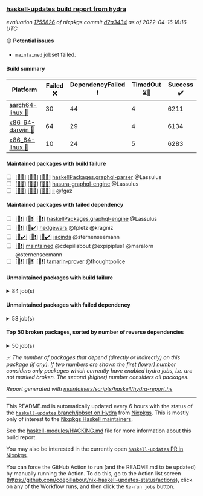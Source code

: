 ### [haskell-updates build report from hydra](https://hydra.nixos.org/jobset/nixpkgs/haskell-updates)
*evaluation [1755826](https://hydra.nixos.org/eval/1755826) of nixpkgs commit [d2a3434](https://github.com/NixOS/nixpkgs/commits/d2a3434bd4720a186f4bd7dc7f0e0f5a0424350f) as of 2022-04-16 18:16 UTC*

:yellow_circle: **Potential issues**
  * `maintained` jobset failed.

#### Build summary

 | Platform | Failed :x: | DependencyFailed :heavy_exclamation_mark: | TimedOut :hourglass::no_entry_sign: | Success :heavy_check_mark: | 
 | --- | --- | --- | --- | --- | 
 | [aarch64-linux :iphone:](https://hydra.nixos.org/eval/1755826?filter=.aarch64-linux) | 30 | 44 | 4 | 6211 | 
 | [x86_64-darwin :apple:](https://hydra.nixos.org/eval/1755826?filter=.x86_64-darwin) | 64 | 29 | 4 | 6134 | 
 | [x86_64-linux :penguin:](https://hydra.nixos.org/eval/1755826?filter=.x86_64-linux) | 10 | 24 | 5 | 6283 | 
#### Maintained packages with build failure
- [ ] [[:iphone::x:]](https://hydra.nixos.org/build/173515403) [[:apple::x:]](https://hydra.nixos.org/build/173517460) [[:penguin::x:]](https://hydra.nixos.org/build/173521384) [haskellPackages.graphql-parser](https://hydra.nixos.org/eval/1755826?filter=haskellPackages.graphql-parser) @Lassulus
- [ ] [[:iphone::x:]](https://hydra.nixos.org/build/173517051) [[:apple::x:]](https://hydra.nixos.org/build/173514655) [[:penguin::x:]](https://hydra.nixos.org/build/173522045) [hasura-graphql-engine](https://hydra.nixos.org/eval/1755826?filter=hasura-graphql-engine) @Lassulus
- [ ] [[:iphone::x:]](https://hydra.nixos.org/build/173516185) [[:apple::x:]](https://hydra.nixos.org/build/173513574) [[:penguin::x:]](https://hydra.nixos.org/build/173509156) [jl](https://hydra.nixos.org/eval/1755826?filter=jl) @fgaz
#### Maintained packages with failed dependency
- [ ] [[:iphone::heavy_exclamation_mark:]](https://hydra.nixos.org/build/173512939) [[:apple::heavy_exclamation_mark:]](https://hydra.nixos.org/build/173509074) [[:penguin::heavy_exclamation_mark:]](https://hydra.nixos.org/build/173511238) [haskellPackages.graphql-engine](https://hydra.nixos.org/eval/1755826?filter=haskellPackages.graphql-engine) @Lassulus
- [ ] [[:iphone::heavy_exclamation_mark:]](https://hydra.nixos.org/build/173516651) [[:penguin::heavy_check_mark:]](https://hydra.nixos.org/build/173514170) [hedgewars](https://hydra.nixos.org/eval/1755826?filter=hedgewars) @fpletz @kragniz
- [ ] [[:iphone::heavy_check_mark:]](https://hydra.nixos.org/build/173509250) [[:apple::heavy_exclamation_mark:]](https://hydra.nixos.org/build/173506198) [[:penguin::heavy_check_mark:]](https://hydra.nixos.org/build/173519976) [jacinda](https://hydra.nixos.org/eval/1755826?filter=jacinda) @sternenseemann
- [ ] [[:penguin::heavy_exclamation_mark:]](https://hydra.nixos.org/build/173581158) [maintained](https://hydra.nixos.org/eval/1755826?filter=maintained) @cdepillabout @expipiplus1 @maralorn @sternenseemann
- [ ] [[:iphone::heavy_exclamation_mark:]](https://hydra.nixos.org/build/173837956) [[:apple::heavy_exclamation_mark:]](https://hydra.nixos.org/build/173837958) [[:penguin::heavy_exclamation_mark:]](https://hydra.nixos.org/build/173837961) [tamarin-prover](https://hydra.nixos.org/eval/1755826?filter=tamarin-prover) @thoughtpolice
#### Unmaintained packages with build failure
<details><summary>84 job(s) </summary>

- [ ] [QuickCheck](https://hydra.nixos.org/eval/1755826?filter=QuickCheck)  :arrow_heading_up: 1233 | 4753
  - [[:iphone::heavy_check_mark:]](https://hydra.nixos.org/build/173524474) [[:apple::heavy_check_mark:]](https://hydra.nixos.org/build/173524429) [[:penguin::heavy_check_mark:]](https://hydra.nixos.org/build/173507938) [haskellPackages](https://hydra.nixos.org/eval/1755826?filter=haskellPackages.QuickCheck)
  -   [[:penguin::x:]](https://hydra.nixos.org/build/173508422) [pkgsStatic.haskell.packages.integer-simple.ghc8107](https://hydra.nixos.org/eval/1755826?filter=pkgsStatic.haskell.packages.integer-simple.ghc8107.QuickCheck)
  -   [[:penguin::heavy_check_mark:]](https://hydra.nixos.org/build/173511259) [pkgsStatic.haskell.packages.native-bignum.ghc902](https://hydra.nixos.org/eval/1755826?filter=pkgsStatic.haskell.packages.native-bignum.ghc902.QuickCheck)
- [ ] [[:iphone::x:]](https://hydra.nixos.org/build/173516797) [[:apple::heavy_check_mark:]](https://hydra.nixos.org/build/173514086) [[:penguin::heavy_check_mark:]](https://hydra.nixos.org/build/173516134) [haskellPackages.OrderedBits](https://hydra.nixos.org/eval/1755826?filter=haskellPackages.OrderedBits)  :arrow_heading_up: 5 | 36
- [ ] [[:iphone::x:]](https://hydra.nixos.org/build/173519114) [[:apple::x:]](https://hydra.nixos.org/build/173514786) [[:penguin::heavy_check_mark:]](https://hydra.nixos.org/build/173523248) [haskellPackages.ptr-poker](https://hydra.nixos.org/eval/1755826?filter=haskellPackages.ptr-poker)  :arrow_heading_up: 3 | 5
- [ ] [[:iphone::x:]](https://hydra.nixos.org/build/173513193) [[:apple::heavy_check_mark:]](https://hydra.nixos.org/build/173522269) [[:penguin::heavy_check_mark:]](https://hydra.nixos.org/build/173509474) [haskellPackages.hw-json-simd](https://hydra.nixos.org/eval/1755826?filter=haskellPackages.hw-json-simd)  :arrow_heading_up: 2 | 8
- [ ] [[:iphone::x:]](https://hydra.nixos.org/build/173524858) [[:apple::heavy_check_mark:]](https://hydra.nixos.org/build/173514773) [[:penguin::heavy_check_mark:]](https://hydra.nixos.org/build/173516766) [haskellPackages.hw-simd](https://hydra.nixos.org/eval/1755826?filter=haskellPackages.hw-simd)  :arrow_heading_up: 2 | 8
- [ ] [[:iphone::x:]](https://hydra.nixos.org/build/173516941) [[:apple::x:]](https://hydra.nixos.org/build/173517782) [[:penguin::x:]](https://hydra.nixos.org/build/173522125) [haskellPackages.msgpack-types](https://hydra.nixos.org/eval/1755826?filter=haskellPackages.msgpack-types)  :arrow_heading_up: 2 | 6
- [ ] [[:iphone::x:]](https://hydra.nixos.org/build/173512754) [[:apple::heavy_check_mark:]](https://hydra.nixos.org/build/173516684) [[:penguin::heavy_check_mark:]](https://hydra.nixos.org/build/173519393) [haskellPackages.quic](https://hydra.nixos.org/eval/1755826?filter=haskellPackages.quic)  :arrow_heading_up: 2 | 2
- [ ] [[:iphone::heavy_check_mark:]](https://hydra.nixos.org/build/173519651) [[:apple::x:]](https://hydra.nixos.org/build/173524874) [[:penguin::heavy_check_mark:]](https://hydra.nixos.org/build/173523968) [haskellPackages.junit-xml](https://hydra.nixos.org/eval/1755826?filter=haskellPackages.junit-xml)  :arrow_heading_up: 1 | 9
- [ ] [[:iphone::x:]](https://hydra.nixos.org/build/173524649) [[:apple::heavy_check_mark:]](https://hydra.nixos.org/build/173518176) [[:penguin::heavy_check_mark:]](https://hydra.nixos.org/build/173523658) [haskellPackages.freetype2](https://hydra.nixos.org/eval/1755826?filter=haskellPackages.freetype2)  :arrow_heading_up: 1 | 8
- [ ] [[:iphone::heavy_check_mark:]](https://hydra.nixos.org/build/173507730) [[:apple::x:]](https://hydra.nixos.org/build/173512712) [[:penguin::heavy_check_mark:]](https://hydra.nixos.org/build/173516902) [haskellPackages.free-vector-spaces](https://hydra.nixos.org/eval/1755826?filter=haskellPackages.free-vector-spaces)  :arrow_heading_up: 1 | 7
- [ ] [[:iphone::x:]](https://hydra.nixos.org/build/173512228) [[:apple::heavy_check_mark:]](https://hydra.nixos.org/build/173508143) [[:penguin::heavy_check_mark:]](https://hydra.nixos.org/build/173514934) [haskellPackages.long-double](https://hydra.nixos.org/eval/1755826?filter=haskellPackages.long-double)  :arrow_heading_up: 1 | 2
- [ ] [[:iphone::heavy_exclamation_mark:]](https://hydra.nixos.org/build/173521422) [[:apple::heavy_exclamation_mark:]](https://hydra.nixos.org/build/173511740) [[:penguin::x:]](https://hydra.nixos.org/build/173511814) [haskellPackages.opentelemetry-extra](https://hydra.nixos.org/eval/1755826?filter=haskellPackages.opentelemetry-extra)  :arrow_heading_up: 1 | 2
- [ ] [[:iphone::x:]](https://hydra.nixos.org/build/173520958) [[:apple::x:]](https://hydra.nixos.org/build/173512110) [[:penguin::heavy_check_mark:]](https://hydra.nixos.org/build/173510164) [haskellPackages.easytensor](https://hydra.nixos.org/eval/1755826?filter=haskellPackages.easytensor)  :arrow_heading_up: 1 | 1
- [ ] [[:iphone::heavy_check_mark:]](https://hydra.nixos.org/build/173514891) [[:apple::x:]](https://hydra.nixos.org/build/173512288) [[:penguin::heavy_check_mark:]](https://hydra.nixos.org/build/173521155) [haskellPackages.grab](https://hydra.nixos.org/eval/1755826?filter=haskellPackages.grab)  :arrow_heading_up: 1 | 1
- [ ] [[:iphone::heavy_check_mark:]](https://hydra.nixos.org/build/173518893) [[:apple::x:]](https://hydra.nixos.org/build/173523777) [[:penguin::heavy_check_mark:]](https://hydra.nixos.org/build/173507837) [haskellPackages.keep-alive](https://hydra.nixos.org/eval/1755826?filter=haskellPackages.keep-alive)  :arrow_heading_up: 1 | 1
- [ ] [[:iphone::x:]](https://hydra.nixos.org/build/173512730) [[:apple::heavy_check_mark:]](https://hydra.nixos.org/build/173521650) [[:penguin::heavy_check_mark:]](https://hydra.nixos.org/build/173510667) [haskellPackages.nlopt-haskell](https://hydra.nixos.org/eval/1755826?filter=haskellPackages.nlopt-haskell)  :arrow_heading_up: 1 | 1
- [ ] [[:iphone::heavy_check_mark:]](https://hydra.nixos.org/build/173517438) [[:apple::x:]](https://hydra.nixos.org/build/173515679) [[:penguin::heavy_check_mark:]](https://hydra.nixos.org/build/173507706) [haskellPackages.sequence-formats](https://hydra.nixos.org/eval/1755826?filter=haskellPackages.sequence-formats)  :arrow_heading_up: 1 | 1
- [ ] [[:iphone::x:]](https://hydra.nixos.org/build/173506346) [[:apple::heavy_check_mark:]](https://hydra.nixos.org/build/173512534) [[:penguin::heavy_check_mark:]](https://hydra.nixos.org/build/173515688) [haskellPackages.swisstable](https://hydra.nixos.org/eval/1755826?filter=haskellPackages.swisstable)  :arrow_heading_up: 1 | 1
- [ ] [[:iphone::x:]](https://hydra.nixos.org/build/173507806) [[:apple::heavy_check_mark:]](https://hydra.nixos.org/build/173505919) [[:penguin::heavy_check_mark:]](https://hydra.nixos.org/build/173524339) [haskellPackages.unicode-properties](https://hydra.nixos.org/eval/1755826?filter=haskellPackages.unicode-properties)  :arrow_heading_up: 1 | 1
- [ ] [[:iphone::heavy_check_mark:]](https://hydra.nixos.org/build/173512171) [[:apple::x:]](https://hydra.nixos.org/build/173521404) [[:penguin::heavy_check_mark:]](https://hydra.nixos.org/build/173506410) [haskellPackages.zip](https://hydra.nixos.org/eval/1755826?filter=haskellPackages.zip)  :arrow_heading_up: 0 | 5
- [ ] [[:iphone::heavy_check_mark:]](https://hydra.nixos.org/build/173513739) [[:apple::x:]](https://hydra.nixos.org/build/173514719) [[:penguin::heavy_check_mark:]](https://hydra.nixos.org/build/173520150) [haskellPackages.PyF](https://hydra.nixos.org/eval/1755826?filter=haskellPackages.PyF)  :arrow_heading_up: 0 | 4
- [ ] [[:iphone::heavy_check_mark:]](https://hydra.nixos.org/build/173506496) [[:apple::x:]](https://hydra.nixos.org/build/173511615) [[:penguin::heavy_check_mark:]](https://hydra.nixos.org/build/173515877) [haskellPackages.hmidi](https://hydra.nixos.org/eval/1755826?filter=haskellPackages.hmidi)  :arrow_heading_up: 0 | 4
- [ ] [[:iphone::heavy_check_mark:]](https://hydra.nixos.org/build/173517244) [[:apple::x:]](https://hydra.nixos.org/build/173513147) [[:penguin::heavy_check_mark:]](https://hydra.nixos.org/build/173518656) [haskellPackages.posix-socket](https://hydra.nixos.org/eval/1755826?filter=haskellPackages.posix-socket)  :arrow_heading_up: 0 | 2
- [ ] [[:iphone::heavy_check_mark:]](https://hydra.nixos.org/build/173508330) [[:apple::x:]](https://hydra.nixos.org/build/173519974) [[:penguin::heavy_check_mark:]](https://hydra.nixos.org/build/173506992) [haskellPackages.gi-gdkx11](https://hydra.nixos.org/eval/1755826?filter=haskellPackages.gi-gdkx11)  :arrow_heading_up: 0 | 1
- [ ] [[:iphone::heavy_check_mark:]](https://hydra.nixos.org/build/173520793) [[:apple::x:]](https://hydra.nixos.org/build/173510573) [[:penguin::heavy_check_mark:]](https://hydra.nixos.org/build/173524328) [haskellPackages.hamid](https://hydra.nixos.org/eval/1755826?filter=haskellPackages.hamid)  :arrow_heading_up: 0 | 1
- [ ] [[:iphone::heavy_check_mark:]](https://hydra.nixos.org/build/173519773) [[:apple::x:]](https://hydra.nixos.org/build/173507101) [[:penguin::heavy_check_mark:]](https://hydra.nixos.org/build/173517749) [haskellPackages.hmatrix-morpheus](https://hydra.nixos.org/eval/1755826?filter=haskellPackages.hmatrix-morpheus)  :arrow_heading_up: 0 | 1
- [ ] [[:iphone::heavy_check_mark:]](https://hydra.nixos.org/build/173512044) [[:apple::x:]](https://hydra.nixos.org/build/173510303) [[:penguin::heavy_check_mark:]](https://hydra.nixos.org/build/173510441) [haskellPackages.huckleberry](https://hydra.nixos.org/eval/1755826?filter=haskellPackages.huckleberry)  :arrow_heading_up: 0 | 1
- [ ] [[:iphone::heavy_check_mark:]](https://hydra.nixos.org/build/173509113) [[:apple::x:]](https://hydra.nixos.org/build/173518909) [[:penguin::heavy_check_mark:]](https://hydra.nixos.org/build/173509453) [haskellPackages.openal-ffi](https://hydra.nixos.org/eval/1755826?filter=haskellPackages.openal-ffi)  :arrow_heading_up: 0 | 1
- [ ] [[:iphone::x:]](https://hydra.nixos.org/build/173512664) [[:apple::heavy_check_mark:]](https://hydra.nixos.org/build/173515639) [[:penguin::heavy_check_mark:]](https://hydra.nixos.org/build/173513373) [haskellPackages.picosat](https://hydra.nixos.org/eval/1755826?filter=haskellPackages.picosat)  :arrow_heading_up: 0 | 1
- [ ] [[:iphone::heavy_check_mark:]](https://hydra.nixos.org/build/173522079) [[:apple::x:]](https://hydra.nixos.org/build/173517945) [[:penguin::heavy_check_mark:]](https://hydra.nixos.org/build/173520091) [haskellPackages.select](https://hydra.nixos.org/eval/1755826?filter=haskellPackages.select)  :arrow_heading_up: 0 | 1
- [ ] [[:iphone::heavy_check_mark:]](https://hydra.nixos.org/build/173512457) [[:apple::x:]](https://hydra.nixos.org/build/173521539) [[:penguin::heavy_check_mark:]](https://hydra.nixos.org/build/173519204) [haskellPackages.sysinfo](https://hydra.nixos.org/eval/1755826?filter=haskellPackages.sysinfo)  :arrow_heading_up: 0 | 1
- [ ] [[:iphone::heavy_check_mark:]](https://hydra.nixos.org/build/173515255) [[:apple::x:]](https://hydra.nixos.org/build/173508962) [[:penguin::heavy_check_mark:]](https://hydra.nixos.org/build/173523941) [haskellPackages.FractalArt](https://hydra.nixos.org/eval/1755826?filter=haskellPackages.FractalArt) 
- [ ] [[:iphone::x:]](https://hydra.nixos.org/build/173506740) [[:apple::heavy_check_mark:]](https://hydra.nixos.org/build/173521239) [[:penguin::heavy_check_mark:]](https://hydra.nixos.org/build/173511704) [haskellPackages.HsASA](https://hydra.nixos.org/eval/1755826?filter=haskellPackages.HsASA) 
- [ ] [[:iphone::x:]](https://hydra.nixos.org/build/173516268) [[:apple::x:]](https://hydra.nixos.org/build/173518054) [[:penguin::x:]](https://hydra.nixos.org/build/173513370) [haskellPackages.binary-generic-combinators](https://hydra.nixos.org/eval/1755826?filter=haskellPackages.binary-generic-combinators) 
- [ ] [[:iphone::hourglass::no_entry_sign:]](https://hydra.nixos.org/build/173506961) [[:apple::x:]](https://hydra.nixos.org/build/173521586) [[:penguin::hourglass::no_entry_sign:]](https://hydra.nixos.org/build/173507254) [haskellPackages.bindings-common](https://hydra.nixos.org/eval/1755826?filter=haskellPackages.bindings-common) 
- [ ] [[:iphone::heavy_check_mark:]](https://hydra.nixos.org/build/173517366) [[:apple::x:]](https://hydra.nixos.org/build/173511008) [[:penguin::heavy_check_mark:]](https://hydra.nixos.org/build/173510039) [haskellPackages.chiphunk](https://hydra.nixos.org/eval/1755826?filter=haskellPackages.chiphunk) 
- [ ] [[:iphone::x:]](https://hydra.nixos.org/build/173514512) [[:apple::heavy_check_mark:]](https://hydra.nixos.org/build/173524445) [[:penguin::heavy_check_mark:]](https://hydra.nixos.org/build/173523993) [haskellPackages.comfort-fftw](https://hydra.nixos.org/eval/1755826?filter=haskellPackages.comfort-fftw) 
- [ ] [[:iphone::heavy_check_mark:]](https://hydra.nixos.org/build/173523244) [[:apple::x:]](https://hydra.nixos.org/build/173518162) [[:penguin::heavy_check_mark:]](https://hydra.nixos.org/build/173517992) [haskellPackages.diskhash](https://hydra.nixos.org/eval/1755826?filter=haskellPackages.diskhash) 
- [ ] [[:iphone::heavy_check_mark:]](https://hydra.nixos.org/build/173519295) [[:apple::x:]](https://hydra.nixos.org/build/173510456) [[:penguin::heavy_check_mark:]](https://hydra.nixos.org/build/173512486) [haskellPackages.epub-tools](https://hydra.nixos.org/eval/1755826?filter=haskellPackages.epub-tools) 
- [ ] [[:iphone::heavy_check_mark:]](https://hydra.nixos.org/build/173508044) [[:apple::x:]](https://hydra.nixos.org/build/173509870) [[:penguin::heavy_check_mark:]](https://hydra.nixos.org/build/173520807) [haskellPackages.fudgets](https://hydra.nixos.org/eval/1755826?filter=haskellPackages.fudgets) 
- [ ] [[:iphone::heavy_check_mark:]](https://hydra.nixos.org/build/173513083) [[:apple::x:]](https://hydra.nixos.org/build/173509109) [[:penguin::heavy_check_mark:]](https://hydra.nixos.org/build/173519966) [haskellPackages.gerrit](https://hydra.nixos.org/eval/1755826?filter=haskellPackages.gerrit) 
- [ ] [[:apple::x:]](https://hydra.nixos.org/build/173522169) [haskellPackages.gi-gtkosxapplication](https://hydra.nixos.org/eval/1755826?filter=haskellPackages.gi-gtkosxapplication) 
- [ ] [[:iphone::x:]](https://hydra.nixos.org/build/173513433) [[:penguin::heavy_check_mark:]](https://hydra.nixos.org/build/173511126) [haskellPackages.gnome-keyring](https://hydra.nixos.org/eval/1755826?filter=haskellPackages.gnome-keyring) 
- [ ] [[:apple::x:]](https://hydra.nixos.org/build/173515894) [haskellPackages.gtk-mac-integration](https://hydra.nixos.org/eval/1755826?filter=haskellPackages.gtk-mac-integration) 
- [ ] [[:iphone::heavy_check_mark:]](https://hydra.nixos.org/build/173509240) [[:apple::x:]](https://hydra.nixos.org/build/173523018) [[:penguin::heavy_check_mark:]](https://hydra.nixos.org/build/173518722) [haskellPackages.gtk-traymanager](https://hydra.nixos.org/eval/1755826?filter=haskellPackages.gtk-traymanager) 
- [ ] [[:apple::x:]](https://hydra.nixos.org/build/173514811) [haskellPackages.gtk3-mac-integration](https://hydra.nixos.org/eval/1755826?filter=haskellPackages.gtk3-mac-integration) 
- [ ] [[:iphone::heavy_check_mark:]](https://hydra.nixos.org/build/173523541) [[:apple::x:]](https://hydra.nixos.org/build/173512731) [[:penguin::heavy_check_mark:]](https://hydra.nixos.org/build/173506045) [haskellPackages.hid](https://hydra.nixos.org/eval/1755826?filter=haskellPackages.hid) 
- [ ] [[:iphone::heavy_check_mark:]](https://hydra.nixos.org/build/173507024) [[:apple::x:]](https://hydra.nixos.org/build/173520144) [[:penguin::heavy_check_mark:]](https://hydra.nixos.org/build/173517184) [haskellPackages.higher-leveldb](https://hydra.nixos.org/eval/1755826?filter=haskellPackages.higher-leveldb) 
- [ ] [[:iphone::heavy_check_mark:]](https://hydra.nixos.org/build/173511525) [[:apple::x:]](https://hydra.nixos.org/build/173506546) [[:penguin::heavy_check_mark:]](https://hydra.nixos.org/build/173513847) [haskellPackages.hinotify-conduit](https://hydra.nixos.org/eval/1755826?filter=haskellPackages.hinotify-conduit) 
- [ ] [[:iphone::x:]](https://hydra.nixos.org/build/173506167) [[:apple::x:]](https://hydra.nixos.org/build/173511834) [[:penguin::heavy_check_mark:]](https://hydra.nixos.org/build/173517220) [haskellPackages.hls-rename-plugin](https://hydra.nixos.org/eval/1755826?filter=haskellPackages.hls-rename-plugin) 
- [ ] [[:iphone::heavy_check_mark:]](https://hydra.nixos.org/build/173514126) [[:apple::x:]](https://hydra.nixos.org/build/173507219) [[:penguin::heavy_check_mark:]](https://hydra.nixos.org/build/173522432) [haskellPackages.hsshellscript](https://hydra.nixos.org/eval/1755826?filter=haskellPackages.hsshellscript) 
- [ ] [[:iphone::heavy_check_mark:]](https://hydra.nixos.org/build/173522887) [[:apple::x:]](https://hydra.nixos.org/build/173513930) [[:penguin::heavy_check_mark:]](https://hydra.nixos.org/build/173517149) [haskellPackages.hssourceinfo](https://hydra.nixos.org/eval/1755826?filter=haskellPackages.hssourceinfo) 
- [ ] [[:iphone::x:]](https://hydra.nixos.org/build/173513670) [[:apple::x:]](https://hydra.nixos.org/build/173518938) [[:penguin::x:]](https://hydra.nixos.org/build/173510958) [haskellPackages.hyper-haskell-server](https://hydra.nixos.org/eval/1755826?filter=haskellPackages.hyper-haskell-server) 
- [ ] [[:iphone::heavy_check_mark:]](https://hydra.nixos.org/build/173512269) [[:apple::x:]](https://hydra.nixos.org/build/173513378) [[:penguin::heavy_check_mark:]](https://hydra.nixos.org/build/173507411) [haskellPackages.ipcvar](https://hydra.nixos.org/eval/1755826?filter=haskellPackages.ipcvar) 
- [ ] [[:iphone::x:]](https://hydra.nixos.org/build/173513751) [[:apple::heavy_check_mark:]](https://hydra.nixos.org/build/173515754) [[:penguin::heavy_check_mark:]](https://hydra.nixos.org/build/173520057) [haskellPackages.jammittools](https://hydra.nixos.org/eval/1755826?filter=haskellPackages.jammittools) 
- [ ] [[:apple::x:]](https://hydra.nixos.org/build/173514381) [haskellPackages.kqueue](https://hydra.nixos.org/eval/1755826?filter=haskellPackages.kqueue) 
- [ ] [[:iphone::heavy_check_mark:]](https://hydra.nixos.org/build/173523619) [[:apple::x:]](https://hydra.nixos.org/build/173514483) [[:penguin::heavy_check_mark:]](https://hydra.nixos.org/build/173513871) [haskellPackages.leveldb-haskell-fork](https://hydra.nixos.org/eval/1755826?filter=haskellPackages.leveldb-haskell-fork) 
- [ ] [[:iphone::heavy_check_mark:]](https://hydra.nixos.org/build/173516631) [[:apple::x:]](https://hydra.nixos.org/build/173518195) [[:penguin::heavy_check_mark:]](https://hydra.nixos.org/build/173508121) [haskellPackages.linux-framebuffer](https://hydra.nixos.org/eval/1755826?filter=haskellPackages.linux-framebuffer) 
- [ ] [[:iphone::heavy_check_mark:]](https://hydra.nixos.org/build/173520679) [[:apple::x:]](https://hydra.nixos.org/build/173518524) [[:penguin::heavy_check_mark:]](https://hydra.nixos.org/build/173514392) [haskellPackages.mediawiki2latex](https://hydra.nixos.org/eval/1755826?filter=haskellPackages.mediawiki2latex) 
- [ ] [[:iphone::heavy_check_mark:]](https://hydra.nixos.org/build/173517781) [[:apple::x:]](https://hydra.nixos.org/build/173522891) [[:penguin::heavy_check_mark:]](https://hydra.nixos.org/build/173520877) [haskellPackages.mercury-api](https://hydra.nixos.org/eval/1755826?filter=haskellPackages.mercury-api) 
- [ ] [[:iphone::heavy_check_mark:]](https://hydra.nixos.org/build/173522259) [[:apple::x:]](https://hydra.nixos.org/build/173512501) [[:penguin::heavy_check_mark:]](https://hydra.nixos.org/build/173513343) [haskellPackages.nano-cryptr](https://hydra.nixos.org/eval/1755826?filter=haskellPackages.nano-cryptr) 
- [ ] [[:iphone::heavy_check_mark:]](https://hydra.nixos.org/build/173521827) [[:apple::x:]](https://hydra.nixos.org/build/173511970) [[:penguin::heavy_check_mark:]](https://hydra.nixos.org/build/173510803) [haskellPackages.persistent-pagination](https://hydra.nixos.org/eval/1755826?filter=haskellPackages.persistent-pagination) 
- [ ] [[:iphone::heavy_check_mark:]](https://hydra.nixos.org/build/173510875) [[:apple::x:]](https://hydra.nixos.org/build/173515392) [[:penguin::heavy_check_mark:]](https://hydra.nixos.org/build/173524586) [haskellPackages.phatsort](https://hydra.nixos.org/eval/1755826?filter=haskellPackages.phatsort) 
- [ ] [[:iphone::heavy_check_mark:]](https://hydra.nixos.org/build/173507520) [[:apple::x:]](https://hydra.nixos.org/build/173507093) [[:penguin::heavy_check_mark:]](https://hydra.nixos.org/build/173511893) [haskellPackages.ping-wrapper](https://hydra.nixos.org/eval/1755826?filter=haskellPackages.ping-wrapper) 
- [ ] [[:iphone::heavy_check_mark:]](https://hydra.nixos.org/build/173506015) [[:apple::x:]](https://hydra.nixos.org/build/173515751) [[:penguin::heavy_check_mark:]](https://hydra.nixos.org/build/173508420) [haskellPackages.posix-timer](https://hydra.nixos.org/eval/1755826?filter=haskellPackages.posix-timer) 
- [ ] [[:iphone::x:]](https://hydra.nixos.org/build/173514362) [[:apple::x:]](https://hydra.nixos.org/build/173508949) [[:penguin::x:]](https://hydra.nixos.org/build/173518869) [haskellPackages.procex](https://hydra.nixos.org/eval/1755826?filter=haskellPackages.procex) 
- [ ] [[:iphone::heavy_check_mark:]](https://hydra.nixos.org/build/173517427) [[:apple::x:]](https://hydra.nixos.org/build/173517862) [[:penguin::heavy_check_mark:]](https://hydra.nixos.org/build/173522677) [haskellPackages.pthread](https://hydra.nixos.org/eval/1755826?filter=haskellPackages.pthread) 
- [ ] [[:iphone::x:]](https://hydra.nixos.org/build/173515028) [[:apple::heavy_check_mark:]](https://hydra.nixos.org/build/173515691) [[:penguin::heavy_check_mark:]](https://hydra.nixos.org/build/173513376) [haskellPackages.risc386](https://hydra.nixos.org/eval/1755826?filter=haskellPackages.risc386) 
- [ ] [[:iphone::x:]](https://hydra.nixos.org/build/173510795) [[:apple::x:]](https://hydra.nixos.org/build/173511838) [[:penguin::x:]](https://hydra.nixos.org/build/173514393) [haskellPackages.roc-id](https://hydra.nixos.org/eval/1755826?filter=haskellPackages.roc-id) 
- [ ] [[:iphone::heavy_check_mark:]](https://hydra.nixos.org/build/173505914) [[:apple::x:]](https://hydra.nixos.org/build/173517515) [[:penguin::heavy_check_mark:]](https://hydra.nixos.org/build/173521075) [haskellPackages.sfml-audio](https://hydra.nixos.org/eval/1755826?filter=haskellPackages.sfml-audio) 
- [ ] [[:iphone::heavy_check_mark:]](https://hydra.nixos.org/build/173516471) [[:apple::x:]](https://hydra.nixos.org/build/173516756) [[:penguin::heavy_check_mark:]](https://hydra.nixos.org/build/173506879) [haskellPackages.shared-memory](https://hydra.nixos.org/eval/1755826?filter=haskellPackages.shared-memory) 
- [ ] [[:iphone::heavy_check_mark:]](https://hydra.nixos.org/build/173523307) [[:apple::x:]](https://hydra.nixos.org/build/173510288) [[:penguin::heavy_check_mark:]](https://hydra.nixos.org/build/173506913) [haskellPackages.skews](https://hydra.nixos.org/eval/1755826?filter=haskellPackages.skews) 
- [ ] [[:iphone::x:]](https://hydra.nixos.org/build/173510698) [[:apple::x:]](https://hydra.nixos.org/build/173520330) [[:penguin::heavy_check_mark:]](https://hydra.nixos.org/build/173508123) [haskellPackages.slugify](https://hydra.nixos.org/eval/1755826?filter=haskellPackages.slugify) 
- [ ] [[:iphone::heavy_check_mark:]](https://hydra.nixos.org/build/173521250) [[:apple::x:]](https://hydra.nixos.org/build/173520195) [[:penguin::heavy_check_mark:]](https://hydra.nixos.org/build/173514532) [haskellPackages.tailfile-hinotify](https://hydra.nixos.org/eval/1755826?filter=haskellPackages.tailfile-hinotify) 
- [ ] [[:iphone::x:]](https://hydra.nixos.org/build/173520375) [[:apple::heavy_check_mark:]](https://hydra.nixos.org/build/173517747) [[:penguin::heavy_check_mark:]](https://hydra.nixos.org/build/173523043) [haskellPackages.wiringPi](https://hydra.nixos.org/eval/1755826?filter=haskellPackages.wiringPi) 
- [ ] [[:iphone::x:]](https://hydra.nixos.org/build/173506478) [[:apple::heavy_check_mark:]](https://hydra.nixos.org/build/173521940) [[:penguin::heavy_check_mark:]](https://hydra.nixos.org/build/173512355) [haskellPackages.x86-64bit](https://hydra.nixos.org/eval/1755826?filter=haskellPackages.x86-64bit) 
- [ ] [[:iphone::heavy_check_mark:]](https://hydra.nixos.org/build/173509968) [[:apple::x:]](https://hydra.nixos.org/build/173518747) [[:penguin::heavy_check_mark:]](https://hydra.nixos.org/build/173507488) [haskellPackages.xmonad-utils](https://hydra.nixos.org/eval/1755826?filter=haskellPackages.xmonad-utils) 
- [ ] [[:iphone::heavy_check_mark:]](https://hydra.nixos.org/build/173509150) [[:apple::x:]](https://hydra.nixos.org/build/173521124) [[:penguin::heavy_check_mark:]](https://hydra.nixos.org/build/173512056) [haskellPackages.yoga](https://hydra.nixos.org/eval/1755826?filter=haskellPackages.yoga) 
- [ ] [[:iphone::x:]](https://hydra.nixos.org/build/173508479) [[:apple::hourglass::no_entry_sign:]](https://hydra.nixos.org/build/173512510) [[:penguin::hourglass::no_entry_sign:]](https://hydra.nixos.org/build/173510367) [haskellPackages.zeromq4-patterns](https://hydra.nixos.org/eval/1755826?filter=haskellPackages.zeromq4-patterns) 
- [ ] [[:iphone::heavy_check_mark:]](https://hydra.nixos.org/build/173513656) [[:apple::x:]](https://hydra.nixos.org/build/173512820) [[:penguin::heavy_check_mark:]](https://hydra.nixos.org/build/173515656) [haskellPackages.zot](https://hydra.nixos.org/eval/1755826?filter=haskellPackages.zot) 
- [ ] [[:iphone::heavy_check_mark:]](https://hydra.nixos.org/build/173509214) [[:apple::x:]](https://hydra.nixos.org/build/173512636) [[:penguin::heavy_check_mark:]](https://hydra.nixos.org/build/173512529) [haskellPackages.zxcvbn-c](https://hydra.nixos.org/eval/1755826?filter=haskellPackages.zxcvbn-c) 
</details>

#### Unmaintained packages with failed dependency
<details><summary>58 job(s) </summary>

- [ ] [[:iphone::heavy_exclamation_mark:]](https://hydra.nixos.org/build/173509752) [[:apple::heavy_check_mark:]](https://hydra.nixos.org/build/173519716) [[:penguin::heavy_check_mark:]](https://hydra.nixos.org/build/173520277) [haskellPackages.PrimitiveArray](https://hydra.nixos.org/eval/1755826?filter=haskellPackages.PrimitiveArray)  :arrow_heading_up: 4 | 35
- [ ] [[:iphone::heavy_exclamation_mark:]](https://hydra.nixos.org/build/173519491) [[:apple::heavy_check_mark:]](https://hydra.nixos.org/build/173521251) [[:penguin::heavy_check_mark:]](https://hydra.nixos.org/build/173505672) [haskellPackages.BiobaseTypes](https://hydra.nixos.org/eval/1755826?filter=haskellPackages.BiobaseTypes)  :arrow_heading_up: 3 | 21
- [ ] [[:iphone::heavy_exclamation_mark:]](https://hydra.nixos.org/build/173837971) [[:apple::heavy_check_mark:]](https://hydra.nixos.org/build/173837967) [[:penguin::heavy_exclamation_mark:]](https://hydra.nixos.org/build/173837963) [haskellPackages.sbv](https://hydra.nixos.org/eval/1755826?filter=haskellPackages.sbv)  :arrow_heading_up: 2 | 13
- [ ] [[:iphone::heavy_exclamation_mark:]](https://hydra.nixos.org/build/173508382) [[:apple::heavy_exclamation_mark:]](https://hydra.nixos.org/build/173516898) [[:penguin::heavy_check_mark:]](https://hydra.nixos.org/build/173516944) [haskellPackages.jsonifier](https://hydra.nixos.org/eval/1755826?filter=haskellPackages.jsonifier)  :arrow_heading_up: 2 | 4
- [ ] [[:iphone::heavy_exclamation_mark:]](https://hydra.nixos.org/build/173507049) [[:apple::heavy_check_mark:]](https://hydra.nixos.org/build/173524452) [[:penguin::heavy_check_mark:]](https://hydra.nixos.org/build/173519699) [haskellPackages.BiobaseENA](https://hydra.nixos.org/eval/1755826?filter=haskellPackages.BiobaseENA)  :arrow_heading_up: 1 | 18
- [ ] [[:iphone::heavy_exclamation_mark:]](https://hydra.nixos.org/build/173513917) [[:apple::heavy_exclamation_mark:]](https://hydra.nixos.org/build/173518904) [[:penguin::heavy_exclamation_mark:]](https://hydra.nixos.org/build/173508943) [haskellPackages.msgpack-arbitrary](https://hydra.nixos.org/eval/1755826?filter=haskellPackages.msgpack-arbitrary)  :arrow_heading_up: 1 | 4
- [ ] [hoogle](https://hydra.nixos.org/eval/1755826?filter=hoogle)  :arrow_heading_up: 1 | 2
  - [[:iphone::heavy_check_mark:]](https://hydra.nixos.org/build/173509984) [[:apple::heavy_check_mark:]](https://hydra.nixos.org/build/173522127) [[:penguin::heavy_check_mark:]](https://hydra.nixos.org/build/173518361) [haskell.packages.ghc8107](https://hydra.nixos.org/eval/1755826?filter=haskell.packages.ghc8107.hoogle)
  - [[:iphone::heavy_check_mark:]](https://hydra.nixos.org/build/173510025) [[:apple::heavy_check_mark:]](https://hydra.nixos.org/build/173521355) [[:penguin::heavy_check_mark:]](https://hydra.nixos.org/build/173508328) [haskell.packages.ghc884](https://hydra.nixos.org/eval/1755826?filter=haskell.packages.ghc884.hoogle)
  - [[:iphone::heavy_check_mark:]](https://hydra.nixos.org/build/173510514) [[:apple::heavy_check_mark:]](https://hydra.nixos.org/build/173520459) [[:penguin::heavy_check_mark:]](https://hydra.nixos.org/build/173512559) [haskell.packages.ghc902](https://hydra.nixos.org/eval/1755826?filter=haskell.packages.ghc902.hoogle)
  - [[:iphone::heavy_exclamation_mark:]](https://hydra.nixos.org/build/173522174) [[:apple::heavy_check_mark:]](https://hydra.nixos.org/build/173520000) [[:penguin::heavy_check_mark:]](https://hydra.nixos.org/build/173506763) [haskell.packages.ghc922](https://hydra.nixos.org/eval/1755826?filter=haskell.packages.ghc922.hoogle)
  - [[:iphone::heavy_check_mark:]](https://hydra.nixos.org/build/173521025) [[:apple::heavy_check_mark:]](https://hydra.nixos.org/build/173516550) [[:penguin::heavy_check_mark:]](https://hydra.nixos.org/build/173507010) [haskellPackages](https://hydra.nixos.org/eval/1755826?filter=haskellPackages.hoogle)
- [ ] [[:iphone::heavy_exclamation_mark:]](https://hydra.nixos.org/build/173509694) [[:penguin::heavy_exclamation_mark:]](https://hydra.nixos.org/build/173523141) [haskellPackages.hbro](https://hydra.nixos.org/eval/1755826?filter=haskellPackages.hbro)  :arrow_heading_up: 1 | 1
- [ ] [[:iphone::heavy_exclamation_mark:]](https://hydra.nixos.org/build/173517773) [[:apple::heavy_check_mark:]](https://hydra.nixos.org/build/173524822) [[:penguin::heavy_check_mark:]](https://hydra.nixos.org/build/173518997) [haskellPackages.http3](https://hydra.nixos.org/eval/1755826?filter=haskellPackages.http3)  :arrow_heading_up: 1 | 1
- [ ] [[:iphone::heavy_check_mark:]](https://hydra.nixos.org/build/173511281) [[:apple::heavy_exclamation_mark:]](https://hydra.nixos.org/build/173519270) [[:penguin::heavy_check_mark:]](https://hydra.nixos.org/build/173513456) [haskellPackages.wss-client](https://hydra.nixos.org/eval/1755826?filter=haskellPackages.wss-client)  :arrow_heading_up: 1 | 1
- [ ] [[:iphone::heavy_exclamation_mark:]](https://hydra.nixos.org/build/173507584) [[:apple::heavy_check_mark:]](https://hydra.nixos.org/build/173515635) [[:penguin::heavy_check_mark:]](https://hydra.nixos.org/build/173506692) [haskellPackages.BiobaseXNA](https://hydra.nixos.org/eval/1755826?filter=haskellPackages.BiobaseXNA)  :arrow_heading_up: 0 | 17
- [ ] [[:iphone::heavy_check_mark:]](https://hydra.nixos.org/build/173507563) [[:apple::heavy_exclamation_mark:]](https://hydra.nixos.org/build/173506276) [[:penguin::heavy_check_mark:]](https://hydra.nixos.org/build/173509083) [haskellPackages.pretty-diff](https://hydra.nixos.org/eval/1755826?filter=haskellPackages.pretty-diff)  :arrow_heading_up: 0 | 12
- [ ] [[:iphone::heavy_exclamation_mark:]](https://hydra.nixos.org/build/173522388) [[:apple::heavy_check_mark:]](https://hydra.nixos.org/build/173507130) [[:penguin::heavy_check_mark:]](https://hydra.nixos.org/build/173510060) [haskellPackages.hw-json-standard-cursor](https://hydra.nixos.org/eval/1755826?filter=haskellPackages.hw-json-standard-cursor)  :arrow_heading_up: 0 | 6
- [ ] [[:iphone::heavy_exclamation_mark:]](https://hydra.nixos.org/build/173513227) [[:apple::heavy_check_mark:]](https://hydra.nixos.org/build/173518781) [[:penguin::heavy_check_mark:]](https://hydra.nixos.org/build/173518415) [haskellPackages.hw-json-simple-cursor](https://hydra.nixos.org/eval/1755826?filter=haskellPackages.hw-json-simple-cursor)  :arrow_heading_up: 0 | 4
- [ ] [[:iphone::heavy_exclamation_mark:]](https://hydra.nixos.org/build/173512177) [[:apple::heavy_check_mark:]](https://hydra.nixos.org/build/173510549) [[:penguin::heavy_check_mark:]](https://hydra.nixos.org/build/173509759) [haskellPackages.BiobaseFasta](https://hydra.nixos.org/eval/1755826?filter=haskellPackages.BiobaseFasta)  :arrow_heading_up: 0 | 3
- [ ] [[:iphone::heavy_exclamation_mark:]](https://hydra.nixos.org/build/173515809) [[:apple::heavy_check_mark:]](https://hydra.nixos.org/build/173512996) [[:penguin::heavy_check_mark:]](https://hydra.nixos.org/build/173506844) [haskellPackages.hw-dsv](https://hydra.nixos.org/eval/1755826?filter=haskellPackages.hw-dsv)  :arrow_heading_up: 0 | 3
- [ ] [[:iphone::heavy_exclamation_mark:]](https://hydra.nixos.org/build/173837970) [[:apple::heavy_check_mark:]](https://hydra.nixos.org/build/173837955) [[:penguin::heavy_exclamation_mark:]](https://hydra.nixos.org/build/173837965) [haskellPackages.crackNum](https://hydra.nixos.org/eval/1755826?filter=haskellPackages.crackNum)  :arrow_heading_up: 0 | 1
- [ ] [[:iphone::heavy_check_mark:]](https://hydra.nixos.org/build/173516560) [[:apple::heavy_exclamation_mark:]](https://hydra.nixos.org/build/173513694) [[:penguin::heavy_check_mark:]](https://hydra.nixos.org/build/173524681) [haskellPackages.dde](https://hydra.nixos.org/eval/1755826?filter=haskellPackages.dde)  :arrow_heading_up: 0 | 1
- [ ] [[:iphone::heavy_check_mark:]](https://hydra.nixos.org/build/173507719) [[:apple::heavy_exclamation_mark:]](https://hydra.nixos.org/build/173509744) [[:penguin::heavy_check_mark:]](https://hydra.nixos.org/build/173506103) [haskellPackages.libvirt-hs](https://hydra.nixos.org/eval/1755826?filter=haskellPackages.libvirt-hs)  :arrow_heading_up: 0 | 1
- [ ] [[:apple::heavy_check_mark:]](https://hydra.nixos.org/build/173837952) [[:penguin::heavy_exclamation_mark:]](https://hydra.nixos.org/build/173837972) [haskellPackages.verifiable-expressions](https://hydra.nixos.org/eval/1755826?filter=haskellPackages.verifiable-expressions)  :arrow_heading_up: 0 | 1
- [ ] [[:iphone::heavy_exclamation_mark:]](https://hydra.nixos.org/build/173506872) [[:apple::heavy_exclamation_mark:]](https://hydra.nixos.org/build/173520515) [[:penguin::heavy_exclamation_mark:]](https://hydra.nixos.org/build/173512660) [haskellPackages.GuiHaskell](https://hydra.nixos.org/eval/1755826?filter=haskellPackages.GuiHaskell) 
- [ ] [[:iphone::heavy_exclamation_mark:]](https://hydra.nixos.org/build/173505643) [[:penguin::heavy_exclamation_mark:]](https://hydra.nixos.org/build/173513636) [haskellPackages.HDRUtils](https://hydra.nixos.org/eval/1755826?filter=haskellPackages.HDRUtils) 
- [ ] [[:iphone::heavy_exclamation_mark:]](https://hydra.nixos.org/build/173508254) [[:apple::heavy_exclamation_mark:]](https://hydra.nixos.org/build/173521859) [[:penguin::heavy_exclamation_mark:]](https://hydra.nixos.org/build/173512621) [haskellPackages.HPlot](https://hydra.nixos.org/eval/1755826?filter=haskellPackages.HPlot) 
- [ ] [[:iphone::heavy_exclamation_mark:]](https://hydra.nixos.org/build/173515808) [[:apple::heavy_check_mark:]](https://hydra.nixos.org/build/173510506) [[:penguin::heavy_check_mark:]](https://hydra.nixos.org/build/173517109) [haskellPackages.align-audio](https://hydra.nixos.org/eval/1755826?filter=haskellPackages.align-audio) 
- [ ] [[:iphone::heavy_exclamation_mark:]](https://hydra.nixos.org/build/173519406) [[:apple::heavy_exclamation_mark:]](https://hydra.nixos.org/build/173518798) [[:penguin::heavy_exclamation_mark:]](https://hydra.nixos.org/build/173522558) [haskellPackages.bluetile](https://hydra.nixos.org/eval/1755826?filter=haskellPackages.bluetile) 
- [ ] [[:iphone::heavy_exclamation_mark:]](https://hydra.nixos.org/build/173514991) [[:apple::heavy_exclamation_mark:]](https://hydra.nixos.org/build/173513254) [[:penguin::heavy_check_mark:]](https://hydra.nixos.org/build/173518866) [haskellPackages.easytensor-vulkan](https://hydra.nixos.org/eval/1755826?filter=haskellPackages.easytensor-vulkan) 
- [ ] [[:iphone::heavy_exclamation_mark:]](https://hydra.nixos.org/build/173508050) [[:apple::heavy_exclamation_mark:]](https://hydra.nixos.org/build/173508558) [[:penguin::heavy_exclamation_mark:]](https://hydra.nixos.org/build/173509684) [haskellPackages.gladexml-accessor](https://hydra.nixos.org/eval/1755826?filter=haskellPackages.gladexml-accessor) 
- [ ] [[:iphone::heavy_check_mark:]](https://hydra.nixos.org/build/173515048) [[:apple::heavy_exclamation_mark:]](https://hydra.nixos.org/build/173524141) [[:penguin::heavy_check_mark:]](https://hydra.nixos.org/build/173519486) [haskellPackages.grab-form](https://hydra.nixos.org/eval/1755826?filter=haskellPackages.grab-form) 
- [ ] [[:iphone::heavy_exclamation_mark:]](https://hydra.nixos.org/build/173505679) [[:apple::heavy_exclamation_mark:]](https://hydra.nixos.org/build/173513477) [[:penguin::heavy_exclamation_mark:]](https://hydra.nixos.org/build/173511388) [haskellPackages.gtk2hs-cast-glade](https://hydra.nixos.org/eval/1755826?filter=haskellPackages.gtk2hs-cast-glade) 
- [ ] [[:iphone::heavy_exclamation_mark:]](https://hydra.nixos.org/build/173516745) [[:apple::heavy_check_mark:]](https://hydra.nixos.org/build/173519604) [[:penguin::heavy_check_mark:]](https://hydra.nixos.org/build/173509737) [haskellPackages.harfbuzz-pure](https://hydra.nixos.org/eval/1755826?filter=haskellPackages.harfbuzz-pure) 
- [ ] [[:iphone::heavy_exclamation_mark:]](https://hydra.nixos.org/build/173512514) [[:penguin::heavy_exclamation_mark:]](https://hydra.nixos.org/build/173515078) [haskellPackages.hbro-contrib](https://hydra.nixos.org/eval/1755826?filter=haskellPackages.hbro-contrib) 
- [ ] [[:iphone::heavy_exclamation_mark:]](https://hydra.nixos.org/build/173512108) [[:apple::heavy_check_mark:]](https://hydra.nixos.org/build/173524633) [[:penguin::heavy_check_mark:]](https://hydra.nixos.org/build/173511461) [haskellPackages.hmatrix-nlopt](https://hydra.nixos.org/eval/1755826?filter=haskellPackages.hmatrix-nlopt) 
- [ ] [[:iphone::heavy_exclamation_mark:]](https://hydra.nixos.org/build/173520744) [[:apple::heavy_check_mark:]](https://hydra.nixos.org/build/173516387) [[:penguin::heavy_check_mark:]](https://hydra.nixos.org/build/173511966) [haskellPackages.hs-swisstable-hashtables-class](https://hydra.nixos.org/eval/1755826?filter=haskellPackages.hs-swisstable-hashtables-class) 
- [ ] [[:iphone::heavy_exclamation_mark:]](https://hydra.nixos.org/build/173509656) [[:apple::heavy_exclamation_mark:]](https://hydra.nixos.org/build/173507297) [[:penguin::heavy_exclamation_mark:]](https://hydra.nixos.org/build/173510934) [haskellPackages.hstzaar](https://hydra.nixos.org/eval/1755826?filter=haskellPackages.hstzaar) 
- [ ] [[:iphone::heavy_exclamation_mark:]](https://hydra.nixos.org/build/173515333) [[:apple::heavy_check_mark:]](https://hydra.nixos.org/build/173521163) [[:penguin::heavy_check_mark:]](https://hydra.nixos.org/build/173509490) [haskellPackages.hw-simd-cli](https://hydra.nixos.org/eval/1755826?filter=haskellPackages.hw-simd-cli) 
- [ ] [[:penguin::heavy_exclamation_mark:]](https://hydra.nixos.org/build/173514206) [hyper-haskell-server-with-packages](https://hydra.nixos.org/eval/1755826?filter=hyper-haskell-server-with-packages) 
- [ ] [[:iphone::heavy_exclamation_mark:]](https://hydra.nixos.org/build/173516389) [[:apple::heavy_check_mark:]](https://hydra.nixos.org/build/173512185) [[:penguin::heavy_check_mark:]](https://hydra.nixos.org/build/173518915) [haskellPackages.kmn-programming](https://hydra.nixos.org/eval/1755826?filter=haskellPackages.kmn-programming) 
- [ ] [[:apple::heavy_check_mark:]](https://hydra.nixos.org/build/173837964) [[:penguin::heavy_exclamation_mark:]](https://hydra.nixos.org/build/173837954) [haskellPackages.linearEqSolver](https://hydra.nixos.org/eval/1755826?filter=haskellPackages.linearEqSolver) 
- [ ] [[:iphone::heavy_exclamation_mark:]](https://hydra.nixos.org/build/173523508) [[:apple::heavy_exclamation_mark:]](https://hydra.nixos.org/build/173508683) [[:penguin::heavy_exclamation_mark:]](https://hydra.nixos.org/build/173523152) [haskellPackages.minesweeper](https://hydra.nixos.org/eval/1755826?filter=haskellPackages.minesweeper) 
- [ ] [[:iphone::heavy_exclamation_mark:]](https://hydra.nixos.org/build/173511363) [[:apple::heavy_exclamation_mark:]](https://hydra.nixos.org/build/173508795) [[:penguin::heavy_exclamation_mark:]](https://hydra.nixos.org/build/173521685) [haskellPackages.msgpack-testsuite](https://hydra.nixos.org/eval/1755826?filter=haskellPackages.msgpack-testsuite) 
- [ ] [[:iphone::heavy_check_mark:]](https://hydra.nixos.org/build/173505729) [[:apple::heavy_exclamation_mark:]](https://hydra.nixos.org/build/173516450) [[:penguin::heavy_check_mark:]](https://hydra.nixos.org/build/173507248) [haskellPackages.network-messagepack-rpc-websocket](https://hydra.nixos.org/eval/1755826?filter=haskellPackages.network-messagepack-rpc-websocket) 
- [ ] [[:iphone::heavy_exclamation_mark:]](https://hydra.nixos.org/build/173505755) [[:apple::heavy_exclamation_mark:]](https://hydra.nixos.org/build/173514365) [[:penguin::heavy_exclamation_mark:]](https://hydra.nixos.org/build/173507920) [haskellPackages.nymphaea](https://hydra.nixos.org/eval/1755826?filter=haskellPackages.nymphaea) 
- [ ] [[:iphone::heavy_exclamation_mark:]](https://hydra.nixos.org/build/173515642) [[:apple::heavy_exclamation_mark:]](https://hydra.nixos.org/build/173524086) [[:penguin::heavy_exclamation_mark:]](https://hydra.nixos.org/build/173508162) [haskellPackages.opentelemetry-lightstep](https://hydra.nixos.org/eval/1755826?filter=haskellPackages.opentelemetry-lightstep) 
- [ ] [[:iphone::heavy_check_mark:]](https://hydra.nixos.org/build/173516372) [[:apple::heavy_exclamation_mark:]](https://hydra.nixos.org/build/173522477) [[:penguin::heavy_check_mark:]](https://hydra.nixos.org/build/173507469) [haskellPackages.postgresql-replicant](https://hydra.nixos.org/eval/1755826?filter=haskellPackages.postgresql-replicant) 
- [ ] [[:iphone::heavy_exclamation_mark:]](https://hydra.nixos.org/build/173520544) [[:apple::heavy_exclamation_mark:]](https://hydra.nixos.org/build/173518825) [[:penguin::heavy_exclamation_mark:]](https://hydra.nixos.org/build/173514730) [haskellPackages.proplang](https://hydra.nixos.org/eval/1755826?filter=haskellPackages.proplang) 
- [ ] [[:iphone::heavy_exclamation_mark:]](https://hydra.nixos.org/build/173507666) [[:apple::heavy_check_mark:]](https://hydra.nixos.org/build/173519813) [[:penguin::heavy_check_mark:]](https://hydra.nixos.org/build/173523581) [haskellPackages.rounded-hw](https://hydra.nixos.org/eval/1755826?filter=haskellPackages.rounded-hw) 
- [ ] [[:iphone::heavy_check_mark:]](https://hydra.nixos.org/build/173509720) [[:apple::heavy_exclamation_mark:]](https://hydra.nixos.org/build/173522930) [[:penguin::heavy_check_mark:]](https://hydra.nixos.org/build/173515457) [haskellPackages.sequenceTools](https://hydra.nixos.org/eval/1755826?filter=haskellPackages.sequenceTools) 
- [ ] [[:iphone::heavy_exclamation_mark:]](https://hydra.nixos.org/build/173518301) [[:apple::heavy_exclamation_mark:]](https://hydra.nixos.org/build/173518721) [[:penguin::heavy_exclamation_mark:]](https://hydra.nixos.org/build/173520156) [haskellPackages.showdown](https://hydra.nixos.org/eval/1755826?filter=haskellPackages.showdown) 
- [ ] [[:iphone::heavy_exclamation_mark:]](https://hydra.nixos.org/build/173510346) [[:apple::heavy_check_mark:]](https://hydra.nixos.org/build/173513192) [[:penguin::heavy_check_mark:]](https://hydra.nixos.org/build/173524583) [haskellPackages.sound-collage](https://hydra.nixos.org/eval/1755826?filter=haskellPackages.sound-collage) 
- [ ] [[:iphone::heavy_check_mark:]](https://hydra.nixos.org/build/173513676) [[:apple::heavy_exclamation_mark:]](https://hydra.nixos.org/build/173506291) [[:penguin::heavy_check_mark:]](https://hydra.nixos.org/build/173519756) [haskellPackages.tasty-test-reporter](https://hydra.nixos.org/eval/1755826?filter=haskellPackages.tasty-test-reporter) 
- [ ] [[:iphone::heavy_exclamation_mark:]](https://hydra.nixos.org/build/173508777) [[:apple::heavy_check_mark:]](https://hydra.nixos.org/build/173516355) [[:penguin::heavy_check_mark:]](https://hydra.nixos.org/build/173520825) [haskellPackages.unicode-names](https://hydra.nixos.org/eval/1755826?filter=haskellPackages.unicode-names) 
- [ ] [[:iphone::heavy_exclamation_mark:]](https://hydra.nixos.org/build/173514008) [[:apple::heavy_check_mark:]](https://hydra.nixos.org/build/173517716) [[:penguin::heavy_check_mark:]](https://hydra.nixos.org/build/173523403) [haskellPackages.warp-quic](https://hydra.nixos.org/eval/1755826?filter=haskellPackages.warp-quic) 
- [ ] [[:iphone::heavy_check_mark:]](https://hydra.nixos.org/build/173524420) [[:apple::heavy_exclamation_mark:]](https://hydra.nixos.org/build/173506741) [[:penguin::heavy_check_mark:]](https://hydra.nixos.org/build/173520413) [haskellPackages.xbattbar](https://hydra.nixos.org/eval/1755826?filter=haskellPackages.xbattbar) 
</details>

#### Top 50 broken packages, sorted by number of reverse dependencies
<details><summary>50 job(s) </summary>

[amazonka-core](https://packdeps.haskellers.com/reverse/amazonka-core) :arrow_heading_up: 186  
[gogol-core](https://packdeps.haskellers.com/reverse/gogol-core) :arrow_heading_up: 184  
[haskell98](https://packdeps.haskellers.com/reverse/haskell98) :arrow_heading_up: 153  
[enumerator](https://packdeps.haskellers.com/reverse/enumerator) :arrow_heading_up: 56  
[derive](https://packdeps.haskellers.com/reverse/derive) :arrow_heading_up: 48  
[amazonka](https://packdeps.haskellers.com/reverse/amazonka) :arrow_heading_up: 44  
[accelerate](https://packdeps.haskellers.com/reverse/accelerate) :arrow_heading_up: 42  
[parseargs](https://packdeps.haskellers.com/reverse/parseargs) :arrow_heading_up: 42  
[syb-with-class](https://packdeps.haskellers.com/reverse/syb-with-class) :arrow_heading_up: 42  
[MonadCatchIO-transformers](https://packdeps.haskellers.com/reverse/MonadCatchIO-transformers) :arrow_heading_up: 41  
[data-lens](https://packdeps.haskellers.com/reverse/data-lens) :arrow_heading_up: 33  
[rank1dynamic](https://packdeps.haskellers.com/reverse/rank1dynamic) :arrow_heading_up: 33  
[distributed-static](https://packdeps.haskellers.com/reverse/distributed-static) :arrow_heading_up: 31  
[language-ecmascript](https://packdeps.haskellers.com/reverse/language-ecmascript) :arrow_heading_up: 31  
[distributed-process](https://packdeps.haskellers.com/reverse/distributed-process) :arrow_heading_up: 30  
[autodocodec](https://packdeps.haskellers.com/reverse/autodocodec) :arrow_heading_up: 29  
[ip](https://packdeps.haskellers.com/reverse/ip) :arrow_heading_up: 29  
[iteratee](https://packdeps.haskellers.com/reverse/iteratee) :arrow_heading_up: 29  
[jmacro](https://packdeps.haskellers.com/reverse/jmacro) :arrow_heading_up: 29  
[text-format](https://packdeps.haskellers.com/reverse/text-format) :arrow_heading_up: 28  
[mmsyn3](https://packdeps.haskellers.com/reverse/mmsyn3) :arrow_heading_up: 27  
[crypto-numbers](https://packdeps.haskellers.com/reverse/crypto-numbers) :arrow_heading_up: 26  
[validity-aeson](https://packdeps.haskellers.com/reverse/validity-aeson) :arrow_heading_up: 26  
[either-unwrap](https://packdeps.haskellers.com/reverse/either-unwrap) :arrow_heading_up: 25  
[autodocodec-schema](https://packdeps.haskellers.com/reverse/autodocodec-schema) :arrow_heading_up: 24  
[web-routes-th](https://packdeps.haskellers.com/reverse/web-routes-th) :arrow_heading_up: 24  
[autodocodec-yaml](https://packdeps.haskellers.com/reverse/autodocodec-yaml) :arrow_heading_up: 23  
[crypto-pubkey](https://packdeps.haskellers.com/reverse/crypto-pubkey) :arrow_heading_up: 23  
[ixset-typed](https://packdeps.haskellers.com/reverse/ixset-typed) :arrow_heading_up: 23  
[haskelldb](https://packdeps.haskellers.com/reverse/haskelldb) :arrow_heading_up: 22  
[wxdirect](https://packdeps.haskellers.com/reverse/wxdirect) :arrow_heading_up: 22  
[amazonka-s3](https://packdeps.haskellers.com/reverse/amazonka-s3) :arrow_heading_up: 21  
[mmsyn2](https://packdeps.haskellers.com/reverse/mmsyn2) :arrow_heading_up: 21  
[subG](https://packdeps.haskellers.com/reverse/subG) :arrow_heading_up: 21  
[userid](https://packdeps.haskellers.com/reverse/userid) :arrow_heading_up: 21  
[wxc](https://packdeps.haskellers.com/reverse/wxc) :arrow_heading_up: 21  
[biocore](https://packdeps.haskellers.com/reverse/biocore) :arrow_heading_up: 20  
[sydtest](https://packdeps.haskellers.com/reverse/sydtest) :arrow_heading_up: 20  
[wxcore](https://packdeps.haskellers.com/reverse/wxcore) :arrow_heading_up: 20  
[attoparsec-enumerator](https://packdeps.haskellers.com/reverse/attoparsec-enumerator) :arrow_heading_up: 19  
[bytestring-show](https://packdeps.haskellers.com/reverse/bytestring-show) :arrow_heading_up: 19  
[fay](https://packdeps.haskellers.com/reverse/fay) :arrow_heading_up: 19  
[harp](https://packdeps.haskellers.com/reverse/harp) :arrow_heading_up: 19  
[hsx2hs](https://packdeps.haskellers.com/reverse/hsx2hs) :arrow_heading_up: 19  
[ixset](https://packdeps.haskellers.com/reverse/ixset) :arrow_heading_up: 19  
[wx](https://packdeps.haskellers.com/reverse/wx) :arrow_heading_up: 19  
[asn1-data](https://packdeps.haskellers.com/reverse/asn1-data) :arrow_heading_up: 18  
[dbus-core](https://packdeps.haskellers.com/reverse/dbus-core) :arrow_heading_up: 18  
[gtksourceview2](https://packdeps.haskellers.com/reverse/gtksourceview2) :arrow_heading_up: 18  
[ukrainian-phonetics-basic](https://packdeps.haskellers.com/reverse/ukrainian-phonetics-basic) :arrow_heading_up: 18  
</details>


*:arrow_heading_up:: The number of packages that depend (directly or indirectly) on this package (if any). If two numbers are shown the first (lower) number considers only packages which currently have enabled hydra jobs, i.e. are not marked broken. The second (higher) number considers all packages.*

*Report generated with [maintainers/scripts/haskell/hydra-report.hs](https://github.com/NixOS/nixpkgs/blob/haskell-updates/maintainers/scripts/haskell/hydra-report.sh)*


----------------------------------------------------------------------

This README.md is automatically updated every 6 hours with the status of the
[`haskell-updates` branch/jobset on Hydra](https://hydra.nixos.org/jobset/nixpkgs/haskell-updates)
from [Nixpkgs](https://github.com/NixOS/nixpkgs).  This is mostly only of
interest to the [Nixpkgs Haskell maintainers](https://github.com/orgs/NixOS/teams/haskell).

See the
[haskell-modules/HACKING.md](https://github.com/NixOS/nixpkgs/blob/haskell-updates/pkgs/development/haskell-modules/HACKING.md)
file for more information about this build report.

You may also be interested in the currently open
[`haskell-updates` PR in Nixpkgs](https://github.com/nixos/nixpkgs/pulls?q=is%3Apr+is%3Aopen+head%3Ahaskell-updates).

You can force the GitHub Action to run (and the README.md to be updated) by
manually running the Action.  To do this, go to the Action list screen
(https://github.com/cdepillabout/nix-haskell-updates-status/actions),
click on any of the Workflow runs, and then click the `Re-run jobs` button.
